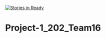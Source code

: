 [![Stories in Ready](https://badge.waffle.io/AdityaParashar93/Project-1_202_Team16.png?label=ready&title=Ready)](https://waffle.io/AdityaParashar93/Project-1_202_Team16)
# Project-1_202_Team16
